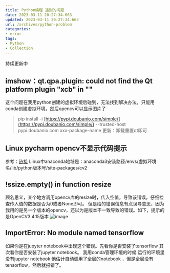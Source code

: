 ```yaml
---
title: Python编程 遇到的问题
date: 2023-03-11 20:27:34.663
updated: 2023-03-11 20:27:34.663
url: /archives/python-problem
categories: 
- error
tags: 
- Python
- Collection
---
```


持续更新中
## imshow：qt.qpa.plugin: could not find the Qt platform plugin "xcb" in ""
这个问题在我用python创建的虚拟环境后碰到，无法找到解决办法，只能用conda创建虚拟环境，然后opencv可以显示图片了
> pip  install  -i  [https://pypi.doubanio.com/simple/](https://pypi.doubanio.com/simple/)  --trusted-host pypi.doubanio.com xxx-package-name
> 更新：卸载重置qt即可

## Linux pycharm opencv不显示代码提示
参考：[链接](https://blog.csdn.net/fangzhihuaa/article/details/113903689)
Linux中anaconda地址是：anaconda3安装路径/envs/虚拟环境名/lib/python版本号/site-packages/cv2
## !ssize.empty() in function resize
顾名思义，某个地方调用opencv库的resize时，传入空值，导致该错误，仔细检查传入值的数据是否为0或者None即可。
但是给的错误信息有点误导意思，因为我用的是另一个版本的opencv，还以为是版本不一致导致的错误。如下，提示的是OpenCV3.4.15版本
![image](https://pic.keepjolly.com/halo/blog/2023/03/20230311202709.jpg?imageMogr2/format/webp%7C)
## ImportError: No module named tensorflow
如果你是在jupyter notebook中出现这个错误。先看你是否安装了tensorflow 其次看你是否安装了jupyter notebook。
我用conda管理环境的时候 运行的环境里没有jupyter notebook 他估计自动调用了全局的notebook ，但是全局没有tensorflow，然后就报错了。
